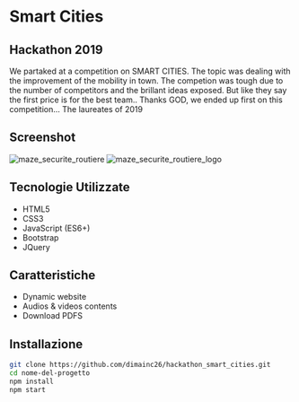 # Smart Cities 
## Hackathon 2019

We partaked at a competition on SMART CITIES. The topic was dealing with the improvement of the mobility in town. The competion was tough due to the number of competitors and the brillant ideas exposed. But like they say the first price is for the best team..
Thanks GOD, we ended up first on this competition... The laureates of 2019

## Screenshot

![maze_securite_routiere](https://github.com/dimainc26/hackathon_smart_cities/assets/125144533/5a4de376-143f-4831-8338-d5fc736f784e)
![maze_securite_routiere_logo](https://github.com/dimainc26/hackathon_smart_cities/assets/125144533/617024d1-af3a-44db-84d1-b58ba89dada6)


## Tecnologie Utilizzate

- HTML5
- CSS3
- JavaScript (ES6+)
- Bootstrap
- JQuery

## Caratteristiche

- Dynamic website
- Audios & videos contents
- Download PDFS

## Installazione

```bash
git clone https://github.com/dimainc26/hackathon_smart_cities.git
cd nome-del-progetto
npm install
npm start
